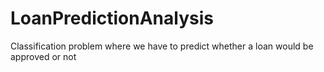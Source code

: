 # LoanPredictionAnalysis
Classification problem where we have to predict whether a loan would be approved or not
